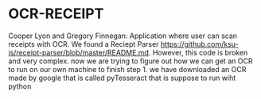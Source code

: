 # OCR-RECEIPT
Cooper Lyon and Gregory Finnegan: Application where user can scan receipts with OCR.
We found a Reciept Parser https://github.com/ksu-is/receipt-parser/blob/master/README.md. However, this code is broken and very complex.
now we are trying to figure out how we can get an OCR to run on our own machine to finish step 1. we have downloaded an OCR made by google that is called pyTesseract that is suppose to run wiht python

